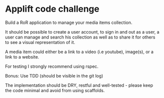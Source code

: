 # Applift code challenge

Build a RoR application to manage your media items collection.
 
It should be possible to create a user account, to sign in and out as a user, a user can manage and search his collection as well as to share it for others to see a visual representation of it.
 
A media item could either be a link to a video (i.e youtube), image(s), or a link to a website.
 
For testing I strongly recommend using rspec.
 
Bonus: Use TDD (should be visible in the git log)
 
The implementation should be DRY, restful and well-tested - please keep the code minimal and avoid from using scaffolds.